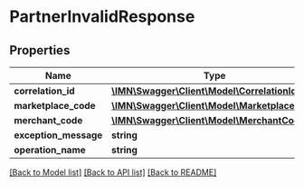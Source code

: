 # PartnerInvalidResponse

## Properties
Name | Type | Description | Notes
------------ | ------------- | ------------- | -------------
**correlation_id** | [**\IMN\Swagger\Client\Model\CorrelationId**](CorrelationId.md) |  | 
**marketplace_code** | [**\IMN\Swagger\Client\Model\MarketplaceCode**](MarketplaceCode.md) |  | 
**merchant_code** | [**\IMN\Swagger\Client\Model\MerchantCode**](MerchantCode.md) |  | 
**exception_message** | **string** |  | 
**operation_name** | **string** |  | 

[[Back to Model list]](../README.md#documentation-for-models) [[Back to API list]](../README.md#documentation-for-api-endpoints) [[Back to README]](../README.md)


